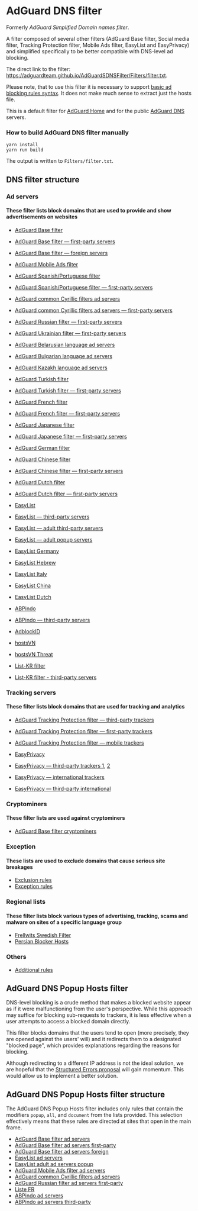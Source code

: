 # AdGuard DNS filter

Formerly *AdGuard Simplified Domain names filter*.

A filter composed of several other filters (AdGuard Base filter, Social media filter, Tracking Protection filter, Mobile Ads filter, EasyList and EasyPrivacy) and simplified specifically to be better compatible with DNS-level ad blocking.

The direct link to the filter: https://adguardteam.github.io/AdGuardSDNSFilter/Filters/filter.txt.

Please note, that to use this filter it is necessary to support [basic ad blocking rules syntax](https://kb.adguard.com/en/general/how-to-create-your-own-ad-filters). It does not make much sense to extract just the hosts file.

This is a default filter for [AdGuard Home](https://github.com/AdguardTeam/AdGuardHome) and for the public [AdGuard DNS](https://adguard.com/en/adguard-dns/overview.html) servers.

### How to build AdGuard DNS filter manually

```
yarn install
yarn run build
```

The output is written to `Filters/filter.txt`.

## DNS filter structure

### Ad servers

#### These filter lists block domains that are used to provide and show advertisements on websites

* [AdGuard Base filter](https://adguardteam.github.io/AdguardFilters/BaseFilter/sections/adservers.txt)

* [AdGuard Base filter — first-party servers](https://adguardteam.github.io/AdguardFilters/BaseFilter/sections/adservers_firstparty.txt)

* [AdGuard Base filter — foreign servers](https://adguardteam.github.io/AdguardFilters/BaseFilter/sections/foreign.txt)

* [AdGuard Mobile Ads filter](https://adguardteam.github.io/AdguardFilters/MobileFilter/sections/adservers.txt)

* [AdGuard Spanish/Portuguese filter](https://adguardteam.github.io/AdguardFilters/SpanishFilter/sections/adservers.txt)

* [AdGuard Spanish/Portuguese filter — first-party servers](https://adguardteam.github.io/AdguardFilters/FrenchFilter/sections/adservers_firstparty.txt)

* [AdGuard common Cyrillic filters ad servers](https://adguardteam.github.io/AdguardFilters/CyrillicFilters/common-sections/adservers.txt)

* [AdGuard common Cyrillic filters ad servers — first-party servers](https://adguardteam.github.io/AdguardFilters/CyrillicFilters/common-sections/adservers_firstparty.txt)

* [AdGuard Russian filter — first-party servers](https://adguardteam.github.io/AdguardFilters/CyrillicFilters/RussianFilter/sections/adservers_firstparty.txt)

* [AdGuard Ukrainian filter — first-party servers](https://adguardteam.github.io/AdguardFilters/CyrillicFilters/UkrainianFilter/sections/adservers_firstparty.txt)

* [AdGuard Belarusian language ad servers](https://adguardteam.github.io/AdguardFilters/CyrillicFilters/Belarusian/sections/filter.txt)

* [AdGuard Bulgarian language ad servers](https://adguardteam.github.io/AdguardFilters/CyrillicFilters/Bulgarian/sections/filter.txt)

* [AdGuard Kazakh language ad servers](https://adguardteam.github.io/AdguardFilters/CyrillicFilters/Kazakh/sections/filter.txt)

* [AdGuard Turkish filter](https://adguardteam.github.io/AdguardFilters/TurkishFilter/sections/adservers.txt)

* [AdGuard Turkish filter — first-party servers](https://adguardteam.github.io/AdguardFilters/TurkishFilter/sections/adservers_firstparty.txt)

* [AdGuard French filter](https://adguardteam.github.io/AdguardFilters/FrenchFilter/sections/adservers.txt)

* [AdGuard French filter — first-party servers](https://adguardteam.github.io/AdguardFilters/FrenchFilter/sections/adservers_firstparty.txt)

* [AdGuard Japanese filter](https://adguardteam.github.io/AdguardFilters/JapaneseFilter/sections/adservers.txt)

* [AdGuard Japanese filter — first-party servers](https://adguardteam.github.io/AdguardFilters/JapaneseFilter/sections/adservers_firstparty.txt)

* [AdGuard German filter](https://adguardteam.github.io/AdguardFilters/GermanFilter/sections/adservers.txt)

* [AdGuard Chinese filter](https://adguardteam.github.io/AdguardFilters/ChineseFilter/sections/adservers.txt)

* [AdGuard Chinese filter — first-party servers](https://adguardteam.github.io/AdguardFilters/ChineseFilter/sections/adservers_firstparty.txt)

* [AdGuard Dutch filter](https://adguardteam.github.io/AdguardFilters/DutchFilter/sections/adservers.txt)

* [AdGuard Dutch filter — first-party servers](https://adguardteam.github.io/AdguardFilters/DutchFilter/sections/adservers_firstparty.txt)

* [EasyList](https://raw.githubusercontent.com/easylist/easylist/master/easylist/easylist_adservers.txt)

* [EasyList — third-party servers](https://raw.githubusercontent.com/easylist/easylist/master/easylist/easylist_thirdparty.txt)

* [EasyList — adult third-party servers](https://raw.githubusercontent.com/easylist/easylist/master/easylist_adult/adult_adservers.txt)

* [EasyList — adult popup servers](https://raw.githubusercontent.com/easylist/easylist/master/easylist_adult/adult_adservers.txt)

* [EasyList Germany](https://raw.githubusercontent.com/easylist/easylistgermany/master/easylistgermany/easylistgermany_adservers.txt)

* [EasyList Hebrew](https://raw.githubusercontent.com/easylist/EasyListHebrew/master/adguard_hosts.txt)

* [EasyList Italy](https://raw.githubusercontent.com/easylist/easylistitaly/master/easylistitaly/easylistitaly_adservers.txt)

* [EasyList China](https://raw.githubusercontent.com/easylist/easylistchina/master/easylistchina.txt)

* [EasyList Dutch](https://raw.githubusercontent.com/easylist/easylistdutch/master/easylistdutch/block_third_party_server.txt)

* [ABPindo](https://raw.githubusercontent.com/ABPindo/indonesianadblockrules/master/src/advert/adservers.txt)

* [ABPindo — third-party servers](https://raw.githubusercontent.com/ABPindo/indonesianadblockrules/master/src/advert/thirdparty.txt)

* [AdblockID](https://raw.githubusercontent.com/realodix/AdBlockID/master/src/adservers.adfl)

* [hostsVN](https://raw.githubusercontent.com/bigdargon/hostsVN/master/filters/adservers.txt)

* [hostsVN Threat](https://raw.githubusercontent.com/bigdargon/hostsVN/master/extensions/threat/filter.txt)

* [List-KR filter](https://cdn.jsdelivr.net/gh/List-KR/List-KR@latest/filters-share/1st_domains.txt)

* [List-KR filter - third-party servers](https://cdn.jsdelivr.net/gh/List-KR/List-KR@latest/filters-share/3rd_domains.txt)

### Tracking servers

#### These filter lists block domains that are used for tracking and analytics

* [AdGuard Tracking Protection filter — third-party trackers](https://adguardteam.github.io/AdguardFilters/SpywareFilter/sections/tracking_servers.txt)

* [AdGuard Tracking Protection filter — first-party trackers](https://adguardteam.github.io/AdguardFilters/SpywareFilter/sections/tracking_servers_firstparty.txt)

* [AdGuard Tracking Protection filter — mobile trackers](https://adguardteam.github.io/AdguardFilters/SpywareFilter/sections/mobile.txt)

* [EasyPrivacy](https://raw.githubusercontent.com/easylist/easylist/master/easyprivacy/easyprivacy_trackingservers.txt)

* [EasyPrivacy — third-party trackers 1](https://raw.githubusercontent.com/easylist/easylist/master/easyprivacy/easyprivacy_thirdparty.txt), [2](https://raw.githubusercontent.com/easylist/easylist/master/easyprivacy/easyprivacy_trackingservers_admiral.txt)

* [EasyPrivacy — international trackers](https://raw.githubusercontent.com/easylist/easylist/master/easyprivacy/easyprivacy_trackingservers_international.txt)

* [EasyPrivacy — third-party international](https://raw.githubusercontent.com/easylist/easylist/master/easyprivacy/easyprivacy_thirdparty_international.txt)

### Cryptominers

#### These filter lists are used against cryptominers

* [AdGuard Base filter cryptominers](https://adguardteam.github.io/AdguardFilters/BaseFilter/sections/cryptominers.txt)

### Exception

#### These lists are used to exclude domains that cause serious site breakages

* [Exclusion rules](https://github.com/AdguardTeam/AdGuardSDNSFilter/blob/master/Filters/exclusions.txt)
* [Exception rules](https://github.com/AdguardTeam/AdGuardSDNSFilter/blob/master/Filters/exceptions.txt)

### Regional lists

#### These filter lists block various types of advertising, tracking, scams and malware on sites of a specific language group

* [Frellwits Swedish Filter](https://raw.githubusercontent.com/lassekongo83/Frellwits-filter-lists/master/Frellwits-Swedish-Hosts-File.txt)
* [Persian Blocker Hosts](https://raw.githubusercontent.com/MasterKia/PersianBlocker/main/PersianBlockerHosts.txt)

### Others

* [Additional rules](https://github.com/AdguardTeam/AdGuardSDNSFilter/blob/master/Filters/rules.txt)

## AdGuard DNS Popup Hosts filter

DNS-level blocking is a crude method that makes a blocked website appear as if it were malfunctioning from the user's perspective. While this approach may suffice for blocking sub-requests to trackers, it is less effective when a user attempts to access a blocked domain directly.

This filter blocks domains that the users tend to open (more precisely, they are opened against the users' will) and it redirects them to a designated "blocked page", which provides explanations regarding the reasons for blocking.

Although redirecting to a different IP address is not the ideal solution, we are hopeful that the [Structured Errors proposal](https://datatracker.ietf.org/doc/draft-ietf-dnsop-structured-dns-error/) will gain momentum. This would allow us to implement a better solution.

## AdGuard DNS Popup Hosts filter structure

The AdGuard DNS Popup Hosts filter includes only rules that contain the modifiers `popup`, `all`, and `document` from the lists provided. This selection effectively means that these rules are directed at sites that open in the main frame.

* [AdGuard Base filter ad servers](https://adguardteam.github.io/AdguardFilters/BaseFilter/sections/adservers.txt)
* [AdGuard Base filter ad servers first-party](https://adguardteam.github.io/AdguardFilters/BaseFilter/sections/adservers_firstparty.txt)
* [AdGuard Base filter ad servers foreign](https://adguardteam.github.io/AdguardFilters/BaseFilter/sections/foreign.txt)
* [EasyList ad servers](https://raw.githubusercontent.com/easylist/easylist/master/easylist/easylist_adservers.txt)
* [EasyList adult ad servers popup](https://raw.githubusercontent.com/easylist/easylist/master/easylist_adult/adult_adservers_popup.txt)
* [AdGuard Mobile Ads filter ad servers](https://adguardteam.github.io/AdguardFilters/MobileFilter/sections/adservers.txt)
* [AdGuard common Cyrillic filters ad servers](https://adguardteam.github.io/AdguardFilters/CyrillicFilters/common-sections/adservers.txt)
* [AdGuard Russian filter ad servers first-party](https://adguardteam.github.io/AdguardFilters/CyrillicFilters/RussianFilter/sections/adservers_firstparty.txt)
* [Liste FR](https://raw.githubusercontent.com/easylist/listefr/master/liste_fr.txt)
* [ABPindo ad servers](https://raw.githubusercontent.com/ABPindo/indonesianadblockrules/master/src/advert/adservers.txt)
* [ABPindo ad servers third-party](https://raw.githubusercontent.com/ABPindo/indonesianadblockrules/master/src/advert/thirdparty.txt)
